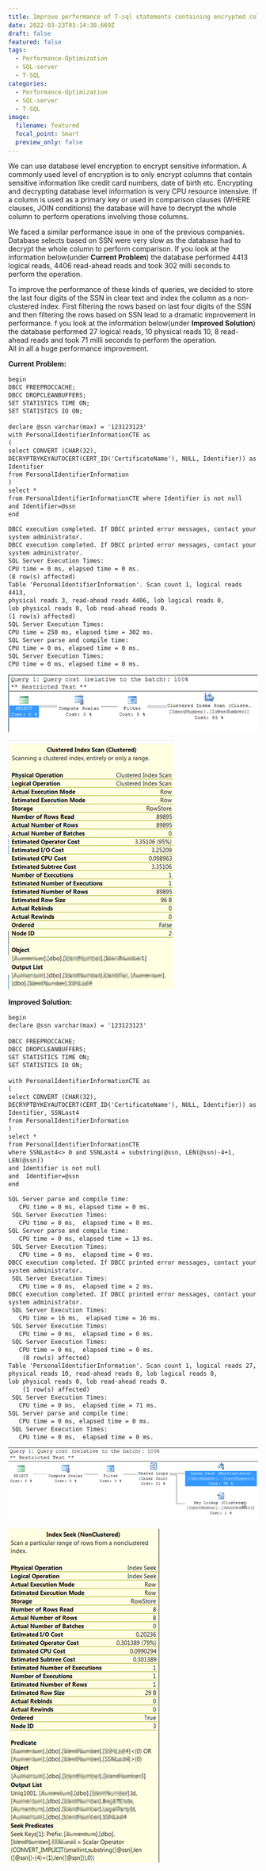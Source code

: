 ```yaml
---
title: Improve performance of T-sql statements containing encrypted columns
date: 2022-03-23T03:14:38.669Z
draft: false
featured: false
tags:
  - Performance-Optimization
  - SQL-server
  - T-SQL
categories:
  - Performance-Optimization
  - SQL-server
  - T-SQL
image:
  filename: featured
  focal_point: Smart
  preview_only: false
---
```





<!--StartFragment-->

We can use database level encryption to encrypt sensitive information. A commonly used level of encryption is to only encrypt columns that contain sensitive information like credit card numbers, date of birth etc. Encrypting and decrypting database level information is very CPU resource intensive. If a column is used as a primary key or used in comparison clauses (WHERE clauses, JOIN conditions) the database will have to decrypt the whole column to perform operations involving those columns.

We faced a similar performance issue in one of the previous companies. Database selects based on SSN were very slow as the database had to decrypt the whole column to perform comparison. If you look at the information below(under **Current Problem**) the database performed 4413 logical reads, 4406 read-ahead reads and took 302 milli seconds to perform the operation.

To improve the performance of these kinds of queries, we decided to store the last four digits of the SSN in clear text and index the column as a non-clustered index. First filtering the rows based on last four digits of the SSN and then filtering the rows based on SSN lead to a dramatic improvement in performance. f you look at the information below(under **Improved Solution**) the database performed 27 logical reads, 10 physical reads 10, 8 read-ahead reads and took 71 milli seconds to perform the operation.\
All in all a huge performance improvement.

**Current Problem:**

```
begin
DBCC FREEPROCCACHE;
DBCC DROPCLEANBUFFERS;
SET STATISTICS TIME ON;
SET STATISTICS IO ON;
 
declare @ssn varchar(max) = '123123123'
with PersonalIdentifierInformationCTE as
(
select CONVERT (CHAR(32), DECRYPTBYKEYAUTOCERT(CERT_ID('CertificateName'), NULL, Identifier)) as Identifier
from PersonalIdentifierInformation
)
select *
from PersonalIdentifierInformationCTE where Identifier is not null
and Identifier=@ssn
end
```

```
DBCC execution completed. If DBCC printed error messages, contact your system administrator.
DBCC execution completed. If DBCC printed error messages, contact your system administrator.
SQL Server Execution Times:
CPU time = 0 ms, elapsed time = 0 ms.
(8 row(s) affected)
Table 'PersonalIdentifierInformation'. Scan count 1, logical reads 4413,
physical reads 3, read-ahead reads 4406, lob logical reads 0,
lob physical reads 0, lob read-ahead reads 0.
(1 row(s) affected)
SQL Server Execution Times:
CPU time = 250 ms, elapsed time = 302 ms.
SQL Server parse and compile time:
CPU time = 0 ms, elapsed time = 0 ms.
SQL Server Execution Times:
CPU time = 0 ms, elapsed time = 0 ms.
```

![](030817_1532_improveperf1.png)

![](030817_1532_improveperf2.png)

**Improved Solution:**

```
begin
declare @ssn varchar(max) = '123123123'
 
DBCC FREEPROCCACHE;
DBCC DROPCLEANBUFFERS;
SET STATISTICS TIME ON;
SET STATISTICS IO ON;
 
with PersonalIdentifierInformationCTE as
(
select CONVERT (CHAR(32), DECRYPTBYKEYAUTOCERT(CERT_ID('CertificateName'), NULL, Identifier)) as Identifier, SSNLast4
from PersonalIdentifierInformation
)
select *
from PersonalIdentifierInformationCTE
where SSNLast4<> 0 and SSNLast4 = substring(@ssn, LEN(@ssn)-4+1, LEN(@ssn))
and Identifier is not null
and  Identifier=@ssn
end
```

```
SQL Server parse and compile time:
   CPU time = 0 ms, elapsed time = 0 ms.
 SQL Server Execution Times:
   CPU time = 0 ms,  elapsed time = 0 ms.
SQL Server parse and compile time:
   CPU time = 0 ms, elapsed time = 13 ms.
 SQL Server Execution Times:
   CPU time = 0 ms,  elapsed time = 0 ms.
DBCC execution completed. If DBCC printed error messages, contact your system administrator.
 SQL Server Execution Times:
   CPU time = 0 ms,  elapsed time = 2 ms.
DBCC execution completed. If DBCC printed error messages, contact your system administrator.
 SQL Server Execution Times:
   CPU time = 16 ms,  elapsed time = 16 ms.
 SQL Server Execution Times:
   CPU time = 0 ms,  elapsed time = 0 ms.
 SQL Server Execution Times:
   CPU time = 0 ms,  elapsed time = 0 ms.
    (8 row(s) affected)
Table 'PersonalIdentifierInformation'. Scan count 1, logical reads 27,
physical reads 10, read-ahead reads 8, lob logical reads 0,
lob physical reads 0, lob read-ahead reads 0.
    (1 row(s) affected)
 SQL Server Execution Times:
   CPU time = 0 ms,  elapsed time = 71 ms.
SQL Server parse and compile time:
   CPU time = 0 ms, elapsed time = 0 ms.
 SQL Server Execution Times:
   CPU time = 0 ms,  elapsed time = 0 ms.
```

![](030817_1532_improveperf3.png)

![](030817_1532_improveperf4.png)